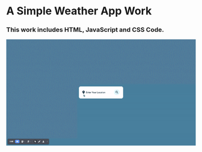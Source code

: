 <h1> A Simple Weather App Work </h1>

### This work includes HTML, JavaScript and CSS Code.

![](/images/weatherappjavascript.gif)
